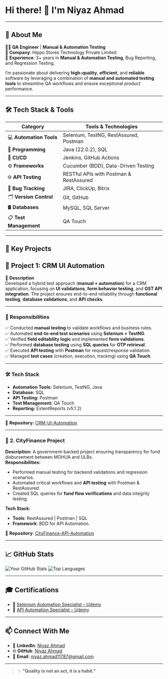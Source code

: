 # Hi there! 👋 I'm **Niyaz Ahmad**

---

## 🚀 About Me

👨‍💻 **QA Engineer** | **Manual & Automation Testing**  
💼 **Company**: Hippo Stores Technology Private Limited  
🔧 **Experience**: 3+ years in **Manual & Automation Testing**, Bug Reporting, and Regression Testing.  

I’m passionate about delivering **high-quality**, **efficient**, and **reliable** software by leveraging a combination of **manual and automated testing tools** to streamline QA workflows and ensure exceptional product performance.

---

## 🛠️ Tech Stack & Tools

| **Category**           | **Tools & Technologies**                                |
|------------------------|--------------------------------------------------------|
| 💻 **Automation Tools** | Selenium, TestNG, RestAssured, Postman              |
| 🧠 **Programming**      | Java (22.0.2), SQL                                   |
| 🔁 **CI/CD**            | Jenkins, GitHub Actions                             |
| ⚙️ **Frameworks**       | Cucumber (BDD), Data-Driven Testing                 |
| 🌐 **API Testing**      | RESTful APIs with Postman & RestAssured             |
| 🐛 **Bug Tracking**     | JIRA, ClickUp, Bitrix                               |
| 🗂️ **Version Control**  | Git, GitHub                                          |
| 🛢️ **Databases**        | MySQL, SQL Server                                   |
| 📋 **Test Management**  | QA Touch                                             |


---

## 📌 Key Projects

## 🚀 Project 1: CRM UI Automation  

🔹 **Description**  
Developed a hybrid test approach (**manual + automation**) for a CRM application, focusing on **UI validations**, **form behavior testing**, and **GST API integration**. The project ensures end-to-end reliability through **functional testing**, **database validations**, and **API checks**.  

---

### 📌 Responsibilities  
✅ Conducted **manual testing** to validate workflows and business rules.  
✅ Automated **end-to-end test scenarios** using **Selenium + TestNG**.  
✅ Verified **field editability logic** and implemented **form validations**.  
✅ Performed **database testing** using **SQL queries** for **OTP retrieval**.  
✅ Executed **API testing** with **Postman** for request/response validation.  
✅ Managed **test cases** (creation, execution, tracking) using **QA Touch**.  

---

### 🛠 Tech Stack  
- **Automation Tools:** Selenium, TestNG, Java  
- **Database:** SQL  
- **API Testing:** Postman  
- **Test Management:** QA Touch  
- **Reporting:** ExtentReports (v5.1.2)  

---

📂 **Repository:** [CRM-UI-Automation]()  


---

### 🚀 **2. CityFinance Project**

**Description:** A government-backed project ensuring transparency for fund disbursement between MOHUA and ULBs.  
**Responsibilities:**
- Performed manual testing for backend validations and regression scenarios.  
- Automated critical workflows and **API testing** with Postman & RestAssured.  
- Created SQL queries for **fund flow verifications** and data integrity testing.  

**Tech Stack:**
- **Tools**: RestAssured | Postman | SQL  
- **Framework**: BDD for API Automation.  

📝 **Repository**: [CityFinance-API-Automation]()

---

## 📈 GitHub Stats

![Your GitHub Stats](https://github-readme-stats.vercel.app/api?username=niyazahmad11787&show_icons=true&theme=radical)
![Top Languages](https://github-readme-stats.vercel.app/api/top-langs/?username=niyazahmad11787&layout=compact&theme=radical)

---

## 🎓 Certifications

- 🏅 [Selenium Automation Specialist – Udemy](https://www.udemy.com/certificate/UC-e870cf9e-fea2-4114-bcea-34d101d1fb61/)
- 🏅 [API Automation Specialist – Udemy](https://www.udemy.com/certificate/UC-2d980e60-d6f9-4b37-bc2a-894c692b4067/)

---

## 📫 Connect With Me  

- 💼 **LinkedIn**: [Niyaz Ahmad](https://www.linkedin.com/in/niyaz-ahmad-2b45b2249)  
- 🌐 **GitHub**: [Niyaz Ahmad](https://github.com/niyazahmad11787)  
- 📧 **Email**: niyaz.ahmad11787@gmail.com  

---

> ✨ **"Quality is not an act, it is a habit."**  
